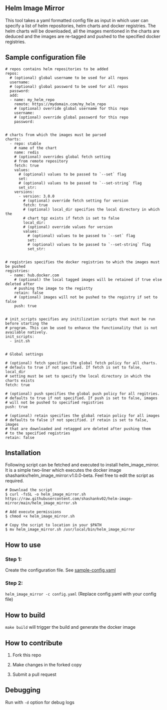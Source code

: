 ## Helm Image Mirror

This tool takes a yaml formatted config file as input in which user
can specify a list of helm repositories, helm charts and docker registries.
The helm charts will be downloaded, all the images mentioned
in the charts are deduced and the images are re-tagged
and pushed to the specified docker registries.


## Sample configuration file

```
# repos contains helm repositories to be added
repos:
  # (optional) global username to be used for all repos
  username:
  # (optional) global password to be used for all repos
  password:
  add:
  - name: my_helm_repo
    remote: https://mydomain.com/my_helm_repo
    # (optional) override global username for this repo
    username:
    # (optional) override global password for this repo
    password:


# charts from which the images must be parsed
charts:
  - repo: stable
    # name of the chart
    name: redis
    # (optional) overrides global fetch setting
    # from remote repository
    fetch: true
    values:
      # (optional) values to be passed to `--set` flag
      set:
      # (optional) values to be passed to `--set-string` flag
      set_str:
    versions:
      - version: 3.0.0
        # (optional) override fetch setting for version
        fetch: true
        # (optional) local_dir specifies the local directory in which the
        # chart tgz exists if fetch is set to false
        local_dir:
        # (optional) override values for version
        values:
          # (optional) values to be passed to `--set` flag
          set:
          # (optional) values to be passed to `--set-string` flag
          set_str:


# registries specifies the docker registries to which the images must be pushed
registries:
  - name: hub.docker.com
    # (optional) the local tagged images will be retained if true else deleted after
    # pushing the image to the registty
    retain: false
    # (optional) images will not be pushed to the registry if set to false
    push: true


# init_scripts specifies any initilization scripts that must be run before starting the
# program. This can be used to enhance the functionality that is not available natively.
init_scripts:
  - init.sh


# Global settings

# (optional) fetch specifies the global fetch policy for all charts.
# defauls to true if not specified. If fetch is set to false, local_dir
# setting must be set to specify the local directory in which the charts exists
fetch: true

# (optional) push specifies the global push policy for all regitries.
# defaults to true if not specified. If push is set to false, images
# will not be pushed to specified registries
push: true

# (optional) retain specifies the global retain policy for all images
# defaults to false if not specified. if retain is set to false, images
# that are downloaded and retagged are deleted after pushing them
# to the specified registries
retain: false
```

## Installation

Following script can be fetched and executed to install helm_image_mirror. It is a simple two-liner which executes
the docker image shashankv/helm_image_mirror:v1.0.0-beta. Feel free to edit the script
as required.

```
# Download the script
$ curl -fsSL -o helm_image_mirror.sh https://raw.githubusercontent.com/shashankv02/helm-image-mirror/main/helm_image_mirror.sh

# Add execute permissions
$ chmod +x helm_image_mirror.sh

# Copy the script to location in your $PATH
$ mv helm_image_mirror.sh /usr/local/bin/helm_image_mirror
```

## How to use

### Step 1:

Create the configuration file. See [sample-config.yaml](sample-config.yaml)

### Step 2:

`helm_image_mirror -c config.yaml` (Replace config.yaml with your config file)

## How to build

`make build` will trigger the build and generate the docker image

## How to contribute

1. Fork this repo

2. Make changes in the forked copy

3. Submit a pull request


## Debugging

Run with `-d` option for debug logs

